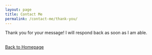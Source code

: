 ```yaml
---
layout: page
title: Contact Me
permalink: /contact-me/thank-you/
---
```


Thank you for your message! I will respond back as soon as I am able.

<div class="text-center container" style="padding-top: 1rem; padding-bottom: 1rem;">
  <a href="/" class="btn btn-lg btn-outline-secondary">Back to Homepage</a>
</div>
